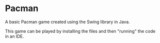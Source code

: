 # Pacman
A basic Pacman game created using the Swing library in Java.

This game can be played by installing the files and then "running" the code in an IDE.
